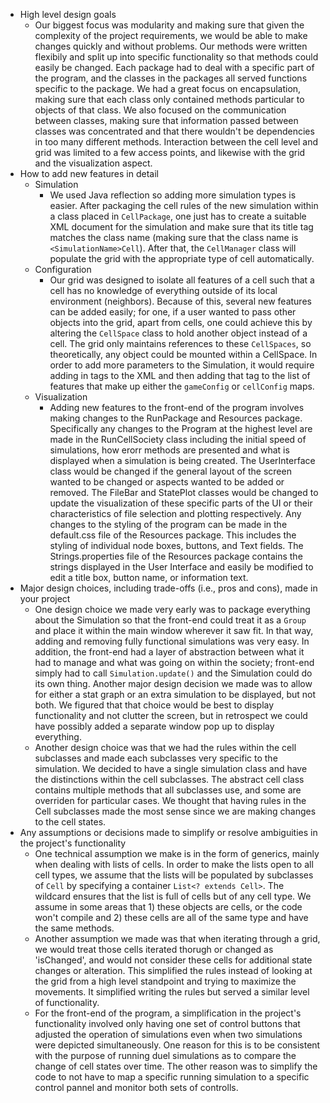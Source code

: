 - High level design goals
    - Our biggest focus was modularity and making sure that given the complexity of the project requirements, we would be able to make changes quickly and without problems.  Our methods were written flexibily and split up into specific functionality so that methods could easily be changed.  Each package had to deal with a specific part of the program, and the classes in the packages all served functions specific to the package.  We had a great focus on encapsulation, making sure that each class only contained methods particular to objects of that class.  We also focused on the communication between classes, making sure that information passed between classes was concentrated and that there wouldn't be dependencies in too many different methods.  Interaction between the cell level and grid was limited to a few access points, and likewise with the grid and the visualization aspect.  
- How to add new features in detail
    - Simulation
        - We used Java reflection so adding more simulation types is easier. After packaging the cell rules of the new simulation within a class placed in `CellPackage`, one just has to create a suitable XML document for the simulation and make sure that its title tag matches the class name (making sure that the class name is `<SimulationName>Cell`). After that, the `CellManager` class will populate the grid with the appropriate type of cell automatically.
    - Configuration
        - Our grid was designed to isolate all features of a cell such that a cell has no knowledge of everything outside of its local environment (neighbors). Because of this, several new features can be added easily; for one, if a user wanted to pass other objects into the grid, apart from cells, one could achieve this by altering the `CellSpace` class to hold another object instead of a cell. The grid only maintains references to these `CellSpaces`, so theoretically, any object could be mounted within a CellSpace. In order to add more parameters to the Simulation, it would require adding in tags to the XML and then adding that tag to the list of features that make up either the `gameConfig` or `cellConfig` maps. 
    - Visualization
        - Adding new features to the front-end of the program involves making changes to the RunPackage and Resources package.  Specifically any changes to the Program at the highest level are made in the RunCellSociety class including the initial speed of simulations, how erorr methods are presented and what is displayed when a simulation is being created.  The UserInterface class would be changed if the general layout of the screen wanted to be changed or aspects wanted to be added or removed.  The FileBar and StatePlot classes would be changed to update the visualization of these specific parts of the UI or their characteristics of file selection and plotting respectively.  Any changes to the styling of the program can be made in the default.css file of the Resources package.  This includes the styling of individual node boxes, buttons, and Text fields.  The Strings.properties file of the Resources package contains the strings displayed in the User Interface and easily be modified to edit a title box, button name, or information text.
- Major design choices, including trade-offs (i.e., pros and cons), made in your project
    - One design choice we made very early was to package everything about the Simulation so that the front-end could treat it as a `Group` and place it within the main window wherever it saw fit. In that way, adding and removing fully functional simulations was very easy. In addition, the front-end had a layer of abstraction between what it had to manage and what was going on within the society; front-end simply had to call `Simulation.update()` and the Simulation could do its own thing. Another major design decision we made was to allow for either a stat graph or an extra simulation to be displayed, but not both. We figured that that choice would be best to display functionality and not clutter the screen, but in retrospect we could have possibly added a separate window pop up to display everything.
    - Another design choice was that we had the rules within the cell subclasses and made each subclasses very specific to the simulation.  We decided to have a single simulation class and have the distinctions within the cell subclasses.  The abstract cell class contains multiple methods that all subclasses use, and some are overriden for particular cases.  We thought that having rules in the Cell subclasses made the most sense since we are making changes to the cell states.
- Any assumptions or decisions made to simplify or resolve ambiguities in the project's functionality
    - One technical assumption we make is in the form of generics, mainly when dealing with lists of cells. In order to make the lists open to all cell types, we assume that the lists will be populated by subclasses of `Cell` by specifying a container `List<? extends Cell>`. The wildcard ensures that the list is full of cells but of any cell type. We assume in some areas that 1) these objects are cells, or the code won't compile and 2) these cells are all of the same type and have the same methods.
    - Another assumption we made was that when iterating through a grid, we would treat those cells iterated thorugh or changed as 'isChanged', and would not consider these cells for additional state changes or alteration.  This simplified the rules instead of looking at the grid from a high level standpoint and trying to maximize the movements.  It simplified writing the rules but served a similar level of functionality.
    - For the front-end of the program, a simplification in the project's functionality involved only having one set of control buttons that adjusted the operation of simulations even when two simulations were depicted simultaneously.  One reason for this is to be consistent with the purpose of running duel simulations as to compare the change of cell states over time.  The other reason was to simplify the code to not have to map a specific running simulation to a specific control pannel and monitor both sets of controlls.
